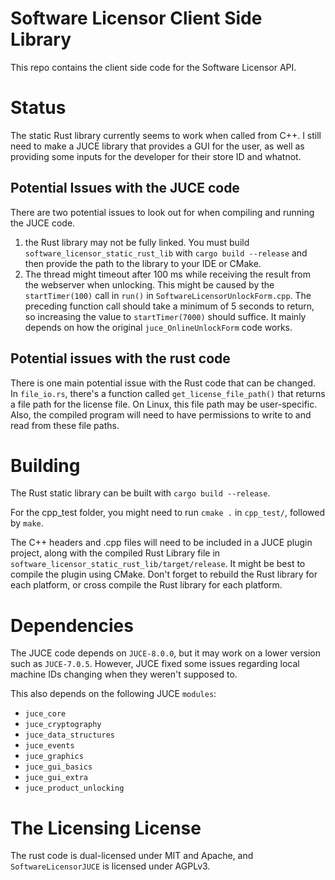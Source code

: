 # Software Licensor Client Side Library

This repo contains the client side code for the Software Licensor API.

# Status

The static Rust library currently seems to work when called from C++. I still need to make a JUCE library that provides a GUI for the user, as well as providing some inputs for the developer for their store ID and whatnot.

## Potential Issues with the JUCE code

There are two potential issues to look out for when compiling and running the JUCE code.

1) the Rust library may not be fully linked. You must build `software_licensor_static_rust_lib` with `cargo build --release` and then provide the path to the library to your IDE or CMake.
2) The thread might timeout after 100 ms while receiving the result from the webserver when unlocking. This might be caused by the `startTimer(100)` call in `run()` in `SoftwareLicensorUnlockForm.cpp`. The preceding function call should take a minimum of 5 seconds to return, so increasing the value to `startTimer(7000)` should suffice. It mainly depends on how the original `juce_OnlineUnlockForm` code works.

## Potential issues with the rust code

There is one main potential issue with the Rust code that can be changed. In `file_io.rs`, there's a function called `get_license_file_path()` that returns a file path for the license file. On Linux, this file path may be user-specific. Also, the compiled program will need to have permissions to write to and read from these file paths.

# Building

The Rust static library can be built with `cargo build --release`.

For the cpp_test folder, you might need to run `cmake .` in `cpp_test/`, followed by `make`.

The C++ headers and .cpp files will need to be included in a JUCE plugin project, along with the compiled Rust Library file in `software_licensor_static_rust_lib/target/release`. It might be best to compile the plugin using CMake. Don't forget to rebuild the Rust library for each platform, or cross compile the Rust library for each platform.

# Dependencies

The JUCE code depends on `JUCE-8.0.0`, but it may work on a lower version such as `JUCE-7.0.5`. However, JUCE fixed some issues regarding local machine IDs changing when they weren't supposed to.

This also depends on the following JUCE `modules`:

* `juce_core`
* `juce_cryptography`
* `juce_data_structures`
* `juce_events`
* `juce_graphics`
* `juce_gui_basics`
* `juce_gui_extra`
* `juce_product_unlocking`

# The Licensing License

The rust code is dual-licensed under MIT and Apache, and `SoftwareLicensorJUCE` is licensed under AGPLv3.